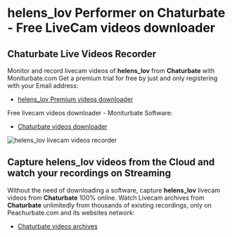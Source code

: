 # helens_lov Performer on Chaturbate - Free LiveCam videos downloader

## Chaturbate Live Videos Recorder

Monitor and record livecam videos of **helens_lov** from **Chaturbate** with Moniturbate.com
Get a premium trial for free by just and only registering with your Email address:
* [helens_lov Premium videos downloader](https://moniturbate.com/request-demo-licence-key.html)

Free livecam videos downloader - Moniturbate Software:
* [Chaturbate videos downloader](https://moniturbate.com/moniturbate-download-software.html)

![helens_lov livecam videos recorder](https://peachurnet.com/templates/moniturbate-software.png)


## Capture helens_lov videos from the Cloud and watch your recordings on Streaming

Without the need of downloading a software, capture **helens_lov** livecam videos from **Chaturbate** 100% online.
Watch Livecam archives from **Chaturbate** unlimitedly from thousands of existing recordings, only on Peachurbate.com and its websites network:
* [Chaturbate videos archives](https://peachurnet.com/)